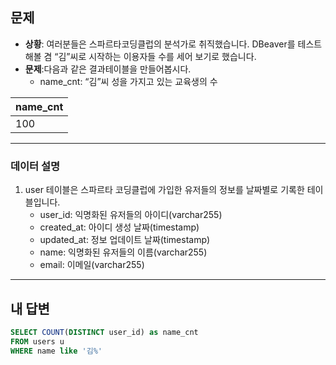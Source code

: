 ## 문제

- **상황**: 여러분들은 스파르타코딩클럽의 분석가로 취직했습니다. DBeaver를 테스트 해볼 겸 “김”씨로 시작하는 이용자들 수를 세어 보기로 했습니다.
- **문제**:다음과 같은 결과테이블을 만들어봅시다.
	- name_cnt: “김”씨 성을 가지고 있는 교육생의 수

| name_cnt |
| -------- |
| 100      |

---
### 데이터 설명

1. user 테이블은 스파르타 코딩클럽에 가입한 유저들의 정보를 날짜별로 기록한 테이블입니다.
	- user_id: 익명화된 유저들의 아이디(varchar255)
	- created_at: 아이디 생성 날짜(timestamp)
	- updated_at: 정보 업데이트 날짜(timestamp)
	- name: 익명화된 유저들의 이름(varchar255)
	- email: 이메일(varchar255)

---

## 내 답변

```sql
SELECT COUNT(DISTINCT user_id) as name_cnt
FROM users u
WHERE name like '김%'
```
